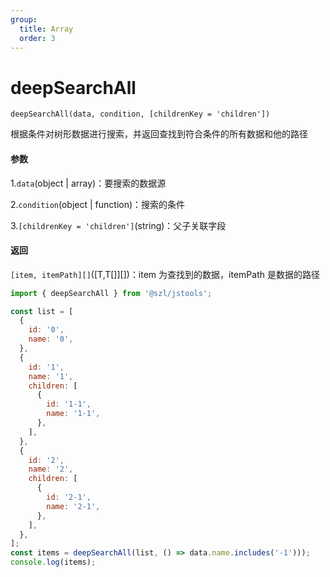```yaml
---
group:
  title: Array
  order: 3
---
```


# deepSearchAll

`deepSearchAll(data, condition, [childrenKey = 'children'])`

根据条件对树形数据进行搜索，并返回查找到符合条件的所有数据和他的路径

#### 参数

1.`data`(object | array)：要搜索的数据源

2.`condition`(object | function)：搜索的条件

3.`[childrenKey = 'children']`(string)：父子关联字段

#### 返回

`[item, itemPath][]`([T,T[]][])：item 为查找到的数据，itemPath 是数据的路径

```jsx | pure
import { deepSearchAll } from '@szl/jstools';

const list = [
  {
    id: '0',
    name: '0',
  },
  {
    id: '1',
    name: '1',
    children: [
      {
        id: '1-1',
        name: '1-1',
      },
    ],
  },
  {
    id: '2',
    name: '2',
    children: [
      {
        id: '2-1',
        name: '2-1',
      },
    ],
  },
];
const items = deepSearchAll(list, () => data.name.includes('-1')));
console.log(items);
```
